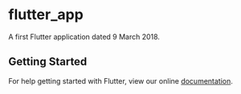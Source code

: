 # flutter_app

A first Flutter application dated 9 March 2018.

## Getting Started

For help getting started with Flutter, view our online
[documentation](https://flutter.io/).
